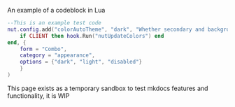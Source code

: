 An example of a codeblock in Lua

```lua title="colorAutoTheme" linenums="1" hl_lines="6-7"
--This is an example test code
nut.config.add("colorAutoTheme", "dark", "Whether secondary and background colours generated from the main color should be dark or light themed.\nGenerated colors will be estimates and not guaranteed to look good.\nDisable to enable manual tuning", function()
	if CLIENT then hook.Run("nutUpdateColors") end
end, {
	form = "Combo",
	category = "appearance",
	options = {"dark", "light", "disabled"}
	}
)
```

This page exists as a temporary sandbox to test mkdocs features and functionality, it is WIP